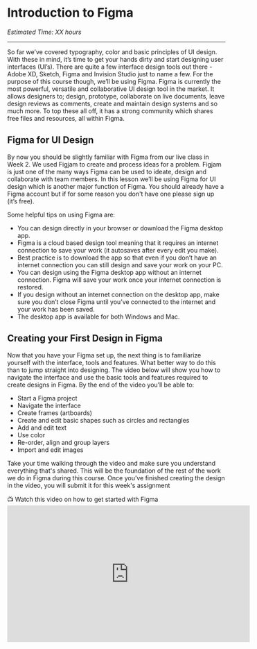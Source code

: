 # Introduction to Figma
*Estimated Time: XX hours*

---

So far we’ve covered typography, color and basic principles of UI design. With these in mind, it’s time to get your hands dirty and start designing user interfaces (UI’s). There are quite a few interface design tools out there - Adobe XD, Sketch, Figma and Invision Studio just to name a few. For the purpose of this course though, we’ll be using Figma. Figma is currently the most powerful, versatile and collaborative UI design tool in the market. It allows designers to; design, prototype, collaborate on live documents, leave design reviews as comments, create and maintain design systems and so much more. To top these all off, it has a strong community which shares free files and resources, all within Figma. 


## Figma for UI Design

By now you should be slightly familiar with Figma from our live class in Week 2. We used Figjam to create and process ideas for a problem. Figjam is just one of the many ways Figma can be used to ideate, design and collaborate with team members. In this lesson we’ll be using Figma for UI design which is another major function of Figma. You should already have a Figma account but if for some reason you don't have one please sign up (it’s free). 

Some helpful tips on using Figma are:
- You can design directly in your browser or download the Figma desktop app. 
- Figma is a cloud based design tool meaning that it requires an internet connection to save your work (it autosaves after every edit you make). 
- Best practice is to download the app so that even if you don’t have an internet connection you can still design and save your work on your PC. 
- You can design using the Figma desktop app without an internet connection. Figma will save your work once your internet connection is restored.
- If you design without an internet connection on the desktop app, make sure you don’t close Figma until you’ve connected to the internet and your work has been saved.
- The desktop app is available for both Windows and Mac.  


## Creating your First Design in Figma

Now that you have your Figma set up, the next thing is to familiarize yourself with the interface, tools and features. What better way to do this than to jump straight into designing. The video below will show you how to navigate the interface and use the basic tools and features required to create designs in Figma. By the end of the video you’ll be able to:

- Start a Figma project 
- Navigate the interface
- Create frames (artboards)
- Create and edit basic shapes such as circles and rectangles
- Add and edit text 
- Use color
- Re-order, align and group layers
- Import and edit images

Take your time walking through the video and make sure you understand everything that's shared. This will be the foundation of the rest of the work we do in Figma during this course. Once you’ve finished creating the design in the video, you will submit it for this week's assignment

<aside> 
  📺 Watch this video on how to get started with Figma
</aside>

<iframe width="560" height="315" src="https://www.youtube.com/embed/eZJOSK4gXl4" title="YouTube video player" frameborder="0" allow="accelerometer; autoplay; clipboard-write; encrypted-media; gyroscope; picture-in-picture" allowfullscreen></iframe>

